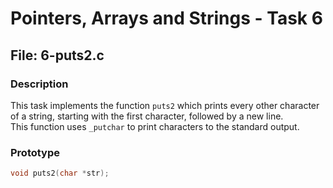 # Pointers, Arrays and Strings - Task 6

## File: 6-puts2.c

### Description
This task implements the function `puts2` which prints every other character of a string, starting with the first character, followed by a new line.  
This function uses `_putchar` to print characters to the standard output.

### Prototype
```c
void puts2(char *str);
